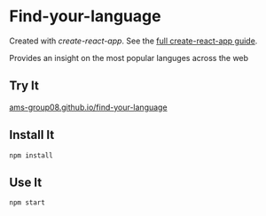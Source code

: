 # Find-your-language

Created with *create-react-app*. See the [full create-react-app guide](https://github.com/facebook/create-react-app/blob/main/packages/cra-template/template/README.md).

Provides an insight on the most popular languges across the web



Try It
---

[ams-group08.github.io/find-your-language](https://ams-group08.github.io/find-your-language/)



Install It
---

`npm install`


Use It
---

`npm start`

